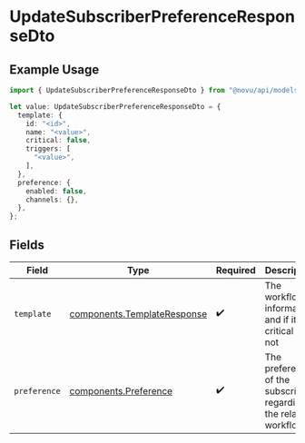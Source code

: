 # UpdateSubscriberPreferenceResponseDto

## Example Usage

```typescript
import { UpdateSubscriberPreferenceResponseDto } from "@novu/api/models/components";

let value: UpdateSubscriberPreferenceResponseDto = {
  template: {
    id: "<id>",
    name: "<value>",
    critical: false,
    triggers: [
      "<value>",
    ],
  },
  preference: {
    enabled: false,
    channels: {},
  },
};
```

## Fields

| Field                                                                      | Type                                                                       | Required                                                                   | Description                                                                |
| -------------------------------------------------------------------------- | -------------------------------------------------------------------------- | -------------------------------------------------------------------------- | -------------------------------------------------------------------------- |
| `template`                                                                 | [components.TemplateResponse](../../models/components/templateresponse.md) | :heavy_check_mark:                                                         | The workflow information and if it is critical or not                      |
| `preference`                                                               | [components.Preference](../../models/components/preference.md)             | :heavy_check_mark:                                                         | The preferences of the subscriber regarding the related workflow           |